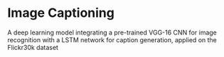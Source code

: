 # Image Captioning

A deep learning model integrating a pre-trained VGG-16 CNN for image recognition with a LSTM network for caption generation, applied on the Flickr30k dataset
